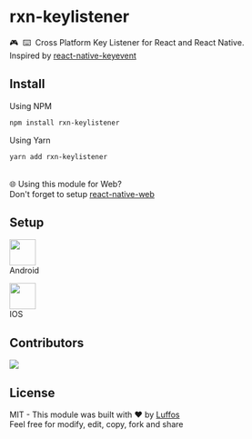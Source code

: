 # rxn-keylistener
🎮‎ ‎ ⌨️‎ ‎ Cross Platform Key Listener for React and React Native.
<br/>Inspired by [react-native-keyevent](https://github.com/kevinejohn/react-native-keyevent)

##  Install

Using NPM
```sh
npm install rxn-keylistener
```

Using Yarn
```sh
yarn add rxn-keylistener
```

<br/> 🌐 Using this module for Web?<br/>Don't forget to setup [react-native-web](https://github.com/necolas/react-native-web)

## Setup

  <p><img width="46" src="https://cdn.vox-cdn.com/thumbor/kL-Z76ZSmU6AUOBanezRDqSQ7us=/1400x1400/filters:format(jpeg)/cdn.vox-cdn.com/uploads/chorus_asset/file/19086219/Android_logo_stacked__RGB_.jpg"/><br/>Android</p>

  <p><img width="46" src="https://encrypted-tbn0.gstatic.com/images?q=tbn:ANd9GcSfnunL1fJZICp_7tCdH7lqBZ6K8CXgBGFu4Q&usqp=CAU"/><br/>IOS</p>

## Contributors

<a href = "https://github.com/Luffos/rxn-units/graphs/contributors">
  <img src = "https://contrib.rocks/image?repo=Luffos/rxn-keylistener"/>
</a>

##  License
MIT - This module was built with ❤️ by [Luffos](https://github.com/Luffos)<br/>Feel free for modify, edit, copy, fork and share
